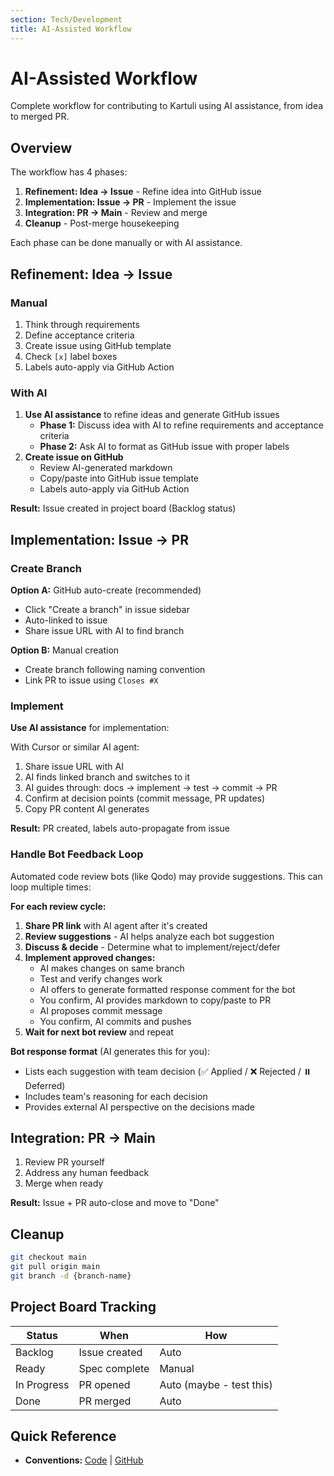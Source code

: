 ```yaml
---
section: Tech/Development
title: AI-Assisted Workflow
---
```


# AI-Assisted Workflow

Complete workflow for contributing to Kartuli using AI assistance, from idea to merged PR.

## Overview

The workflow has 4 phases:
1. **Refinement: Idea → Issue** - Refine idea into GitHub issue
2. **Implementation: Issue → PR** - Implement the issue
3. **Integration: PR → Main** - Review and merge
4. **Cleanup** - Post-merge housekeeping

Each phase can be done manually or with AI assistance.

## Refinement: Idea → Issue

### Manual
1. Think through requirements
2. Define acceptance criteria
3. Create issue using GitHub template
4. Check `[x]` label boxes
5. Labels auto-apply via GitHub Action

### With AI
1. **Use AI assistance** to refine ideas and generate GitHub issues
   - **Phase 1:** Discuss idea with AI to refine requirements and acceptance criteria
   - **Phase 2:** Ask AI to format as GitHub issue with proper labels
2. **Create issue on GitHub**
   - Review AI-generated markdown
   - Copy/paste into GitHub issue template
   - Labels auto-apply via GitHub Action

**Result:** Issue created in project board (Backlog status)

## Implementation: Issue → PR

### Create Branch

**Option A:** GitHub auto-create (recommended)
- Click "Create a branch" in issue sidebar
- Auto-linked to issue
- Share issue URL with AI to find branch

**Option B:** Manual creation
- Create branch following naming convention
- Link PR to issue using `Closes #X`

### Implement

**Use AI assistance** for implementation:

With Cursor or similar AI agent:
1. Share issue URL with AI
2. AI finds linked branch and switches to it
3. AI guides through: docs → implement → test → commit → PR
4. Confirm at decision points (commit message, PR updates)
5. Copy PR content AI generates

**Result:** PR created, labels auto-propagate from issue

### Handle Bot Feedback Loop

Automated code review bots (like Qodo) may provide suggestions. This can loop multiple times:

**For each review cycle:**
1. **Share PR link** with AI agent after it's created
2. **Review suggestions** - AI helps analyze each bot suggestion
3. **Discuss & decide** - Determine what to implement/reject/defer
4. **Implement approved changes:**
   - AI makes changes on same branch
   - Test and verify changes work
   - AI offers to generate formatted response comment for the bot
   - You confirm, AI provides markdown to copy/paste to PR
   - AI proposes commit message
   - You confirm, AI commits and pushes
5. **Wait for next bot review** and repeat

**Bot response format** (AI generates this for you):
- Lists each suggestion with team decision (✅ Applied / ❌ Rejected / ⏸️ Deferred)
- Includes team's reasoning for each decision
- Provides external AI perspective on the decisions made

## Integration: PR → Main

1. Review PR yourself
2. Address any human feedback
3. Merge when ready

**Result:** Issue + PR auto-close and move to "Done"

## Cleanup

```bash
git checkout main
git pull origin main
git branch -d {branch-name}
```

## Project Board Tracking

| Status | When | How |
|--------|------|-----|
| Backlog | Issue created | Auto |
| Ready | Spec complete | Manual |
| In Progress | PR opened | Auto (maybe - test this) |
| Done | PR merged | Auto |

## Quick Reference

- **Conventions:** [Code](./code-conventions.md) | [GitHub](./github-workflow.md)
